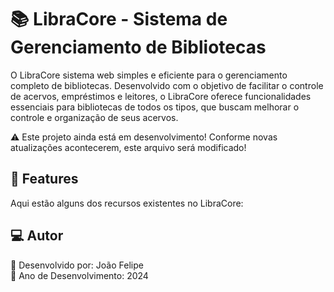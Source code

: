 # 📚 LibraCore - Sistema de Gerenciamento de Bibliotecas

O LibraCore sistema web simples e eficiente para o gerenciamento completo de bibliotecas. Desenvolvido com o objetivo de facilitar o controle de acervos, empréstimos e leitores, o LibraCore oferece funcionalidades essenciais para bibliotecas de todos os tipos, que buscam melhorar o controle e organização de seus acervos.

⚠️ Este projeto ainda está em desenvolvimento! Conforme novas atualizações acontecerem, este arquivo será modificado!

## 🚀 Features

Aqui estão alguns dos recursos existentes no LibraCore:

## 💻 Autor

👤 Desenvolvido por: João Felipe  
📅 Ano de Desenvolvimento: 2024